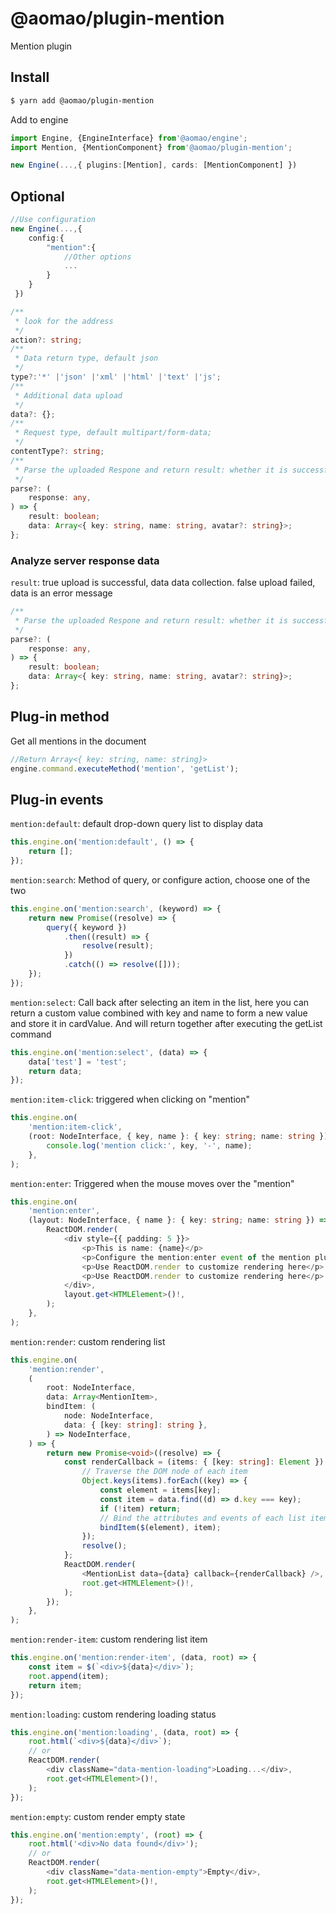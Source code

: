 # @aomao/plugin-mention

Mention plugin

## Install

```bash
$ yarn add @aomao/plugin-mention
```

Add to engine

```ts
import Engine, {EngineInterface} from'@aomao/engine';
import Mention, {MentionComponent} from'@aomao/plugin-mention';

new Engine(...,{ plugins:[Mention], cards: [MentionComponent] })
```

## Optional

```ts
//Use configuration
new Engine(...,{
    config:{
        "mention":{
            //Other options
            ...
        }
    }
 })
```

```ts
/**
 * look for the address
 */
action?: string;
/**
 * Data return type, default json
 */
type?:'*' |'json' |'xml' |'html' |'text' |'js';
/**
 * Additional data upload
 */
data?: {};
/**
 * Request type, default multipart/form-data;
 */
contentType?: string;
/**
 * Parse the uploaded Respone and return result: whether it is successful or not, data: success: file address, failure: error message
 */
parse?: (
    response: any,
) => {
    result: boolean;
    data: Array<{ key: string, name: string, avatar?: string}>;
};

```

### Analyze server response data

`result`: true upload is successful, data data collection. false upload failed, data is an error message

```ts
/**
 * Parse the uploaded Respone and return result: whether it is successful or not, data: success: file address, failure: error message
 */
parse?: (
    response: any,
) => {
    result: boolean;
    data: Array<{ key: string, name: string, avatar?: string}>;
};
```

## Plug-in method

Get all mentions in the document

```ts
//Return Array<{ key: string, name: string}>
engine.command.executeMethod('mention', 'getList');
```

## Plug-in events

`mention:default`: default drop-down query list to display data

```ts
this.engine.on('mention:default', () => {
	return [];
});
```

`mention:search`: Method of query, or configure action, choose one of the two

```ts
this.engine.on('mention:search', (keyword) => {
	return new Promise((resolve) => {
		query({ keyword })
			.then((result) => {
				resolve(result);
			})
			.catch(() => resolve([]));
	});
});
```

`mention:select`: Call back after selecting an item in the list, here you can return a custom value combined with key and name to form a new value and store it in cardValue. And will return together after executing the getList command

```ts
this.engine.on('mention:select', (data) => {
	data['test'] = 'test';
	return data;
});
```

`mention:item-click`: triggered when clicking on "mention"

```ts
this.engine.on(
	'mention:item-click',
	(root: NodeInterface, { key, name }: { key: string; name: string }) => {
		console.log('mention click:', key, '-', name);
	},
);
```

`mention:enter`: Triggered when the mouse moves over the "mention"

```ts
this.engine.on(
	'mention:enter',
	(layout: NodeInterface, { name }: { key: string; name: string }) => {
		ReactDOM.render(
			<div style={{ padding: 5 }}>
				<p>This is name: {name}</p>
				<p>Configure the mention:enter event of the mention plugin</p>
				<p>Use ReactDOM.render to customize rendering here</p>
				<p>Use ReactDOM.render to customize rendering here</p>
			</div>,
			layout.get<HTMLElement>()!,
		);
	},
);
```

`mention:render`: custom rendering list

```ts
this.engine.on(
	'mention:render',
	(
		root: NodeInterface,
		data: Array<MentionItem>,
		bindItem: (
			node: NodeInterface,
			data: { [key: string]: string },
		) => NodeInterface,
	) => {
		return new Promise<void>((resolve) => {
			const renderCallback = (items: { [key: string]: Element }) => {
				// Traverse the DOM node of each item
				Object.keys(items).forEach((key) => {
					const element = items[key];
					const item = data.find((d) => d.key === key);
					if (!item) return;
					// Bind the attributes and events of each list item to meet the functional needs of the up, down, left, and right selection in the editor
					bindItem($(element), item);
				});
				resolve();
			};
			ReactDOM.render(
				<MentionList data={data} callback={renderCallback} />,
				root.get<HTMLElement>()!,
			);
		});
	},
);
```

`mention:render-item`: custom rendering list item

```ts
this.engine.on('mention:render-item', (data, root) => {
	const item = $(`<div>${data}</div>`);
	root.append(item);
	return item;
});
```

`mention:loading`: custom rendering loading status

```ts
this.engine.on('mention:loading', (data, root) => {
	root.html(`<div>${data}</div>`);
	// or
	ReactDOM.render(
		<div className="data-mention-loading">Loading...</div>,
		root.get<HTMLElement>()!,
	);
});
```

`mention:empty`: custom render empty state

```ts
this.engine.on('mention:empty', (root) => {
	root.html('<div>No data found</div>');
	// or
	ReactDOM.render(
		<div className="data-mention-empty">Empty</div>,
		root.get<HTMLElement>()!,
	);
});
```
